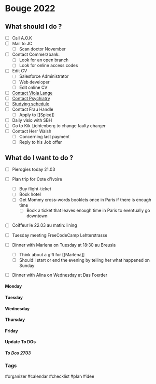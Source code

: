# Bouge 2022

## What should I do ?
- [ ] Call A.O.K
- [ ] Mail to JC
  - [ ] Scan doctor November 
- [ ] Contact Commerzbank. 
  - [ ] Look for an open branch
  - [ ] Look for online access codes
- [ ] Edit CV
  - [ ] Salesforce Administrator
  - [ ] Web developer
  - [ ] Edit online CV 
- [ ] [Contact Viola Lange](Adress_Book)
- [ ] [Contact Psychiatry](Adress_Book)
- [ ]  [Studying schedule](Studies)
- [ ] Contact Frau Handle
  - [ ] Apply to [[Spice]]
- [ ] Daily visio with SBH
- [ ] Go to Kik Lichtenberg to change faulty charger
- [ ] Contact Herr Walsh
  - [ ] Concerning last payment
  - [ ] Reply to his Job offer

## What do I want to do ?
- [ ] Pierogies today 21.03
- [ ] Plan trip for Cote d'Ivoire
  - [ ] Buy flight-ticket
  - [ ] Book hotel
  - [ ] Get Mommy cross-words booklets once in Paris if there is enough time
    - [ ] Book a ticket that leaves enough time in Paris to eventually go downtown 
- [ ] Coiffeur le 22.03 au matin: lining
- [ ] Tuesday meeting FreeCodeCamp Lehterstrasse
- [ ] Dinner with Marlena on Tuesday at 18:30 au Breusla
  - [ ] Think about a gift for [[Marlena]] 
  - [ ] Should I start or end the evening by telling her what happened on Sunday
- [ ] Dinner with Alina on Wednesday at Das Foerder 


#### Monday

#### Tuesday

#### Wednesday

#### Thursday

#### Friday

#### Update To DOs 
##### To Dos 2703
### Tags
#organizer #calendar #checklist #plan #idee

